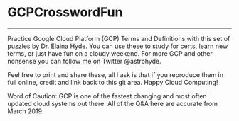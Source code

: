 # GCPCrosswordFun
-------------------------------------------------

Practice Google Cloud Platform (GCP) Terms and Definitions with this set of puzzles by Dr. Elaina Hyde. You can use these to study for certs, learn new terms, or just have fun on a cloudy weekend. For more GCP and other nonsense you can follow me on Twitter @astrohyde.


Feel free to print and share these, all I ask is that if you reproduce them in full online, credit and link back to this git area. Happy Cloud Computing!


Word of Caution: GCP is one of the fastest changing and most often updated cloud systems out there. All of the Q&A here are accurate from March 2019.
